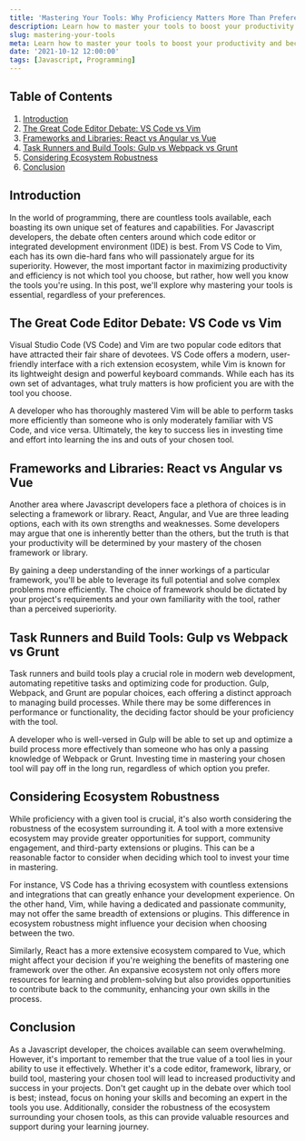 ```yaml
---
title: 'Mastering Your Tools: Why Proficiency Matters More Than Preference in Programming'
description: Learn how to master your tools to boost your productivity and become a better developer.
slug: mastering-your-tools
meta: Learn how to master your tools to boost your productivity and become a better developer.
date: '2021-10-12 12:00:00'
tags: [Javascript, Programming]
---
```


## Table of Contents

1. [Introduction](#introduction)
2. [The Great Code Editor Debate: VS Code vs Vim](#code-editor-debate)
3. [Frameworks and Libraries: React vs Angular vs Vue](#frameworks-and-libraries)
4. [Task Runners and Build Tools: Gulp vs Webpack vs Grunt](#task-runners-and-build-tools)
5. [Considering Ecosystem Robustness](#ecosystem-robustness)
6. [Conclusion](#conclusion)

## Introduction <a name="introduction"></a>

In the world of programming, there are countless tools available, each boasting its own unique set of features and capabilities. For Javascript developers, the debate often centers around which code editor or integrated development environment (IDE) is best. From VS Code to Vim, each has its own die-hard fans who will passionately argue for its superiority. However, the most important factor in maximizing productivity and efficiency is not which tool you choose, but rather, how well you know the tools you're using. In this post, we'll explore why mastering your tools is essential, regardless of your preferences.

## The Great Code Editor Debate: VS Code vs Vim <a name="code-editor-debate"></a>

Visual Studio Code (VS Code) and Vim are two popular code editors that have attracted their fair share of devotees. VS Code offers a modern, user-friendly interface with a rich extension ecosystem, while Vim is known for its lightweight design and powerful keyboard commands. While each has its own set of advantages, what truly matters is how proficient you are with the tool you choose.

A developer who has thoroughly mastered Vim will be able to perform tasks more efficiently than someone who is only moderately familiar with VS Code, and vice versa. Ultimately, the key to success lies in investing time and effort into learning the ins and outs of your chosen tool.

## Frameworks and Libraries: React vs Angular vs Vue <a name="frameworks-and-libraries"></a>

Another area where Javascript developers face a plethora of choices is in selecting a framework or library. React, Angular, and Vue are three leading options, each with its own strengths and weaknesses. Some developers may argue that one is inherently better than the others, but the truth is that your productivity will be determined by your mastery of the chosen framework or library.

By gaining a deep understanding of the inner workings of a particular framework, you'll be able to leverage its full potential and solve complex problems more efficiently. The choice of framework should be dictated by your project's requirements and your own familiarity with the tool, rather than a perceived superiority.

## Task Runners and Build Tools: Gulp vs Webpack vs Grunt <a name="task-runners-and-build-tools"></a>

Task runners and build tools play a crucial role in modern web development, automating repetitive tasks and optimizing code for production. Gulp, Webpack, and Grunt are popular choices, each offering a distinct approach to managing build processes. While there may be some differences in performance or functionality, the deciding factor should be your proficiency with the tool.

A developer who is well-versed in Gulp will be able to set up and optimize a build process more effectively than someone who has only a passing knowledge of Webpack or Grunt. Investing time in mastering your chosen tool will pay off in the long run, regardless of which option you prefer.

## Considering Ecosystem Robustness <a name="ecosystem-robustness"></a>

While proficiency with a given tool is crucial, it's also worth considering the robustness of the ecosystem surrounding it. A tool with a more extensive ecosystem may provide greater opportunities for support, community engagement, and third-party extensions or plugins. This can be a reasonable factor to consider when deciding which tool to invest your time in mastering.

For instance, VS Code has a thriving ecosystem with countless extensions and integrations that can greatly enhance your development experience. On the other hand, Vim, while having a dedicated and passionate community, may not offer the same breadth of extensions or plugins. This difference in ecosystem robustness might influence your decision when choosing between the two.

Similarly, React has a more extensive ecosystem compared to Vue, which might affect your decision if you're weighing the benefits of mastering one framework over the other. An expansive ecosystem not only offers more resources for learning and problem-solving but also provides opportunities to contribute back to the community, enhancing your own skills in the process.

## Conclusion <a name="conclusion"></a>

As a Javascript developer, the choices available can seem overwhelming. However, it's important to remember that the true value of a tool lies in your ability to use it effectively. Whether it's a code editor, framework, library, or build tool, mastering your chosen tool will lead to increased productivity and success in your projects. Don't get caught up in the debate over which tool is best; instead, focus on honing your skills and becoming an expert in the tools you use. Additionally, consider the robustness of the ecosystem surrounding your chosen tools, as this can provide valuable resources and support during your learning journey.
